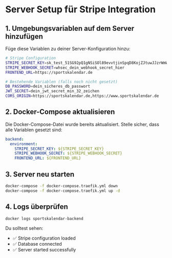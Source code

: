 # Server Setup für Stripe Integration

## 1. Umgebungsvariablen auf dem Server hinzufügen

Füge diese Variablen zu deiner Server-Konfiguration hinzu:

```bash
# Stripe Configuration
STRIPE_SECRET_KEY=sk_test_51SG92pQ1gNSiSOl89evvtjinSpqD8KojZJtuwJJzrWmWjQ9fpDQKjK069mnt1UdyGN90eCXlHtsLWZsB6wMyF0He00rFvm11o1
STRIPE_WEBHOOK_SECRET=whsec_dein_webhook_secret_hier
FRONTEND_URL=https://sportskalendar.de

# Bestehende Variablen (falls noch nicht gesetzt)
DB_PASSWORD=dein_sicheres_db_passwort
JWT_SECRET=dein_jwt_secret_min_32_zeichen
CORS_ORIGIN=https://sportskalendar.de,https://www.sportskalendar.de
```

## 2. Docker-Compose aktualisieren

Die Docker-Compose-Datei wurde bereits aktualisiert. Stelle sicher, dass alle Variablen gesetzt sind:

```yaml
backend:
  environment:
    STRIPE_SECRET_KEY: ${STRIPE_SECRET_KEY}
    STRIPE_WEBHOOK_SECRET: ${STRIPE_WEBHOOK_SECRET}
    FRONTEND_URL: ${FRONTEND_URL}
```

## 3. Server neu starten

```bash
docker-compose -f docker-compose.traefik.yml down
docker-compose -f docker-compose.traefik.yml up -d
```

## 4. Logs überprüfen

```bash
docker logs sportskalendar-backend
```

Du solltest sehen:
- ✅ Stripe configuration loaded
- ✅ Database connected
- ✅ Server started successfully
